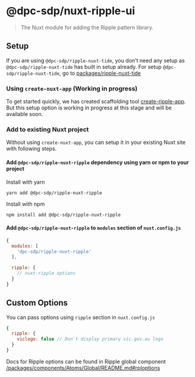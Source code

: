 # @dpc-sdp/nuxt-ripple-ui

> The Nuxt module for adding the Ripple pattern library.

## Setup

If you are using `@dpc-sdp/ripple-nuxt-tide`, you don't need any setup as `@dpc-sdp/ripple-nuxt-tide`
has built in setup already. For setup `@dpc-sdp/ripple-nuxt-tide`, go to [packages/ripple-nuxt-tide](/packages/ripple-nuxt-tide/README.md)

### Using `create-nuxt-app` (Working in progress)

To get started quickly, we has created scaffolding tool [create-ripple-app](/packages/create-ripple-app).
But this setup option is working in progress at this stage and will be available
soon.

### Add to existing Nuxt project

Without using `create-nuxt-app`, you can setup it in your existing Nuxt site with
following steps.

#### Add `@dpc-sdp/ripple-nuxt-ripple` dependency using yarn or npm to your project

Install with yarn

```shell
yarn add @dpc-sdp/ripple-nuxt-ripple
```

Install with npm

```shell
npm install add @dpc-sdp/ripple-nuxt-ripple
```

#### Add `@dpc-sdp/ripple-nuxt-ripple` to `modules` section of `nuxt.config.js`

```js
{
  modules: [
    'dpc-sdp/ripple-nuxt-ripple'
  ],

  ripple: {
    // nuxt-ripple options
  }
}
```

## Custom Options

You can pass options using `ripple` section in `nuxt.config.js`

```js
{
  ripple: {
    viclogo: false // Don't display primary vic.gov.au logo
  }
}
```

Docs for Ripple options can be found in Ripple global component [/packages/components/Atoms/Global/README.md#rploptions](/packages/components/Atoms/Global/README.md#rploptions)
